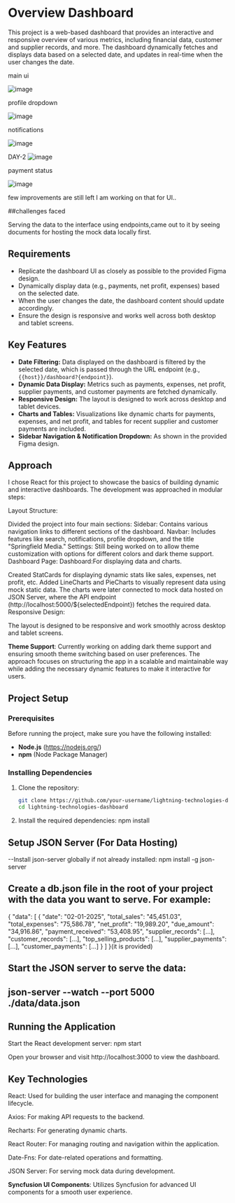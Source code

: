 # Overview Dashboard

This project is a web-based dashboard that provides an interactive and responsive overview of various metrics, including financial data, customer and supplier records, and more. The dashboard dynamically fetches and displays data based on a selected date, and updates in real-time when the user changes the date.

main ui

![image](https://github.com/user-attachments/assets/2e7dc3bf-d924-4392-b09d-f0ea9dc55b8a)

profile dropdown

![image](https://github.com/user-attachments/assets/e1264e3a-bbc1-4b22-a897-f219e7ebcf38)

notifications

![image](https://github.com/user-attachments/assets/607a24b5-a1c7-4460-b0c9-2cdb7a44a293)

DAY-2
![image](https://github.com/user-attachments/assets/d7d613c3-699e-47f8-b4e7-b73815a772ee)

payment status

![image](https://github.com/user-attachments/assets/1bf097e0-3a00-4a3d-9320-b70db8ce4478)


few improvements are still left I am working on that for UI..

##challenges faced

Serving the data to the interface using endpoints,came out to it by seeing documents for hosting the mock data locally first.


## Requirements

- Replicate the dashboard UI as closely as possible to the provided Figma design.
- Dynamically display data (e.g., payments, net profit, expenses) based on the selected date.
- When the user changes the date, the dashboard content should update accordingly.
- Ensure the design is responsive and works well across both desktop and tablet screens.

## Key Features

- **Date Filtering:** Data displayed on the dashboard is filtered by the selected date, which is passed through the URL endpoint (e.g., `{{host}}/dashboard?{endpoint}`).
- **Dynamic Data Display:** Metrics such as payments, expenses, net profit, supplier payments, and customer payments are fetched dynamically.
- **Responsive Design:** The layout is designed to work across desktop and tablet devices.
- **Charts and Tables:** Visualizations like dynamic charts for payments, expenses, and net profit, and tables for recent supplier and customer payments are included.
- **Sidebar Navigation & Notification Dropdown:** As shown in the provided Figma design.


## Approach
I chose React for this project to showcase the basics of building dynamic and interactive dashboards. The development was approached in modular steps:

Layout Structure:

Divided the project into four main sections:
Sidebar: Contains various navigation links to different sections of the dashboard.
Navbar: Includes features like search, notifications, profile dropdown, and the title "Springfield Media."
Settings: Still being worked on to allow theme customization with options for different colors and dark theme support.
Dashboard Page:
Dashboard:For displaying data and charts.

Created StatCards for displaying dynamic stats like sales, expenses, net profit, etc.
Added LineCharts and PieCharts to visually represent data using mock static data.
The charts were later connected to mock data hosted on JSON Server, where the API endpoint (http://localhost:5000/${selectedEndpoint}) fetches the required data.
Responsive Design:

The layout is designed to be responsive and work smoothly across desktop and tablet screens.

**Theme Support**: Currently working on adding dark theme support and ensuring smooth theme switching based on user preferences.
The approach focuses on structuring the app in a scalable and maintainable way while adding the necessary dynamic features to make it interactive for users.

## Project Setup

### Prerequisites

Before running the project, make sure you have the following installed:

- **Node.js** (https://nodejs.org/)
- **npm** (Node Package Manager)

### Installing Dependencies

1. Clone the repository:
   ```bash
   git clone https://github.com/your-username/lightning-technologies-dashboard.git
   cd lightning-technologies-dashboard
2. Install the required dependencies:
   npm install

## Setup JSON Server (For Data Hosting)

--Install json-server globally if not already installed:
  npm install -g json-server

## Create a db.json file in the root of your project with the data you want to serve. For example:

{
  "data": [
    {
      "date": "02-01-2025",
      "total_sales": "45,451.03",
      "total_expenses": "75,586.78",
      "net_profit": "19,989.20",
      "due_amount": "34,916.86",
      "payment_received": "53,408.95",
      "supplier_records": [...],
      "customer_records": [...],
      "top_selling_products": [...],
      "supplier_payments": [...],
      "customer_payments": [...]
    }
  ]
}(it is provided)


## Start the JSON server to serve the data:


## json-server --watch --port 5000 ./data/data.json

## Running the Application
   Start the React development server:
    npm start

Open your browser and visit http://localhost:3000 to view the dashboard.

## Key Technologies

React: Used for building the user interface and managing the component lifecycle.

Axios: For making API requests to the backend.

Recharts: For generating dynamic charts.

React Router: For managing routing and navigation within the application.

Date-Fns: For date-related operations and formatting.

JSON Server: For serving mock data during development.

**Syncfusion UI Components**: Utilizes Syncfusion for advanced UI components for a smooth user experience.








